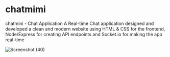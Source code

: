 # chatmimi
chatmini - Chat Application 
A Real-time Chat application designed and developed a clean and modern website using HTML & CSS for the frontend, Node/Express for creating API endpoints and Socket.io for making the app real-time

![Screenshot (40)](https://github.com/iamsuhail/chatmimi/assets/78575837/d307b948-9f26-48df-b576-aad630840c8e)
